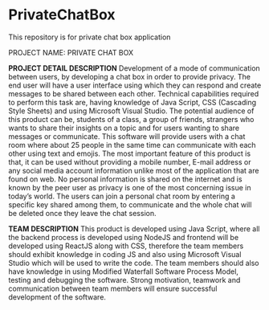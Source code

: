 # PrivateChatBox
This repository is for private chat box application

PROJECT NAME: PRIVATE CHAT BOX

**PROJECT DETAIL DESCRIPTION**
Development of a mode of communication between users, by developing a chat box in order to provide privacy.
The end user will have a user interface using which they can respond and create messages to be shared between
each other. Technical capabilities required to perform this task are, having knowledge of Java Script, CSS
(Cascading Style Sheets) and using Microsoft Visual Studio.
The potential audience of this product can be, students of a class, a group of friends, strangers who wants to share
their insights on a topic and for users wanting to share messages or communicate. This software will provide users
with a chat room where about 25 people in the same time can communicate with each other using text and emojis.
The most important feature of this product is that, it can be used without providing a mobile number, E-mail
address or any social media account information unlike most of the application that are found on web. No personal
information is shared on the internet and is known by the peer user as privacy is one of the most concerning issue
in today’s world. The users can join a personal chat room by entering a specific key shared among them, to
communicate and the whole chat will be deleted once they leave the chat session.

**TEAM DESCRIPTION**
This product is developed using Java Script, where all the backend process is developed using NodeJS and
frontend will be developed using ReactJS along with CSS, therefore the team members should exhibit knowledge
in coding JS and also using Microsoft Visual Studio which will be used to write the code. The team members
should also have knowledge in using Modified Waterfall Software Process Model, testing and debugging the
software. Strong motivation, teamwork and communication between team members will ensure successful
development of the software.
